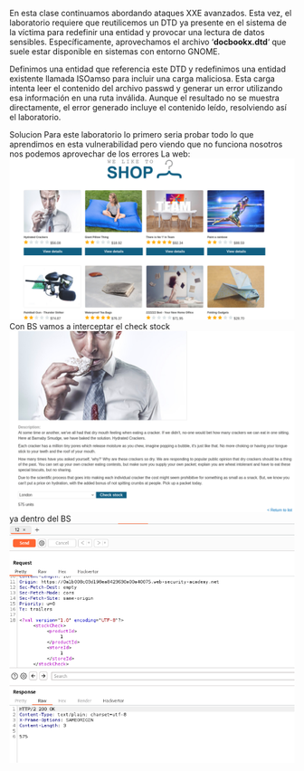En esta clase continuamos abordando ataques XXE avanzados. Esta vez, el laboratorio requiere que reutilicemos un DTD ya presente en el sistema de la víctima para redefinir una entidad y provocar una lectura de datos sensibles. Específicamente, aprovechamos el archivo ‘**docbookx.dtd**‘ que suele estar disponible en sistemas con entorno GNOME.

Definimos una entidad que referencia este DTD y redefinimos una entidad existente llamada ISOamso para incluir una carga maliciosa. Esta carga intenta leer el contenido del archivo passwd y generar un error utilizando esa información en una ruta inválida. Aunque el resultado no se muestra directamente, el error generado incluye el contenido leído, resolviendo así el laboratorio.

Solucion
Para este laboratorio lo primero seria probar todo lo que aprendimos en esta vulnerabilidad pero viendo que no funciona nosotros nos podemos aprovechar de los errores 
La web:
![Pasted_image_20250802191725.png](Imagenes/Pasted_image_20250802191725.png)
Con BS vamos a interceptar el check stock
![Pasted_image_20250802191900.png](Imagenes/Pasted_image_20250802191900.png)
ya dentro del BS
![Pasted_image_20250802191932.png](Imagenes/Pasted_image_20250802191932.png)

